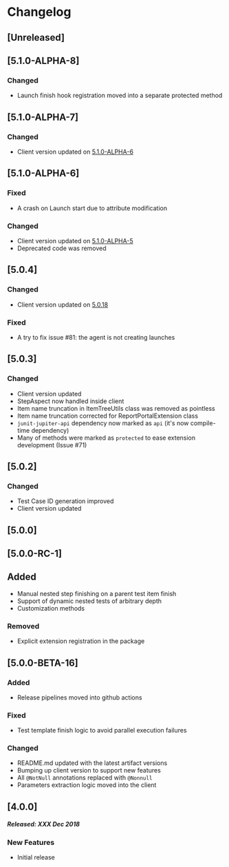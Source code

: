 # Changelog

## [Unreleased]

## [5.1.0-ALPHA-8]
### Changed
- Launch finish hook registration moved into a separate protected method

## [5.1.0-ALPHA-7]
### Changed
- Client version updated on [5.1.0-ALPHA-6](https://github.com/reportportal/client-java/releases/tag/5.1.0-ALPHA-6)

## [5.1.0-ALPHA-6]
### Fixed
- A crash on Launch start due to attribute modification
### Changed
- Client version updated on [5.1.0-ALPHA-5](https://github.com/reportportal/client-java/releases/tag/5.1.0-ALPHA-5)
- Deprecated code was removed

## [5.0.4]
### Changed 
- Client version updated on [5.0.18](https://github.com/reportportal/client-java/releases/tag/5.0.18)
### Fixed
- A try to fix issue #81: the agent is not creating launches

## [5.0.3]
### Changed 
- Client version updated
- StepAspect now handled inside client
- Item name truncation in ItemTreeUtils class was removed as pointless
- Item name truncation corrected for ReportPortalExtension class
- `junit-jupiter-api` dependency now marked as `api` (it's now compile-time dependency)
- Many of methods were marked as `protected` to ease extension development (Issue #71)  

## [5.0.2]
### Changed 
- Test Case ID generation improved
- Client version updated

## [5.0.0]

## [5.0.0-RC-1]
## Added
- Manual nested step finishing on a parent test item finish
- Support of dynamic nested tests of arbitrary depth
- Customization methods

### Removed
- Explicit extension registration in the package

## [5.0.0-BETA-16]
### Added
- Release pipelines moved into github actions
### Fixed
- Test template finish logic to avoid parallel execution failures
### Changed
- README.md updated with the latest artifact versions
- Bumping up client version to support new features
- All `@NotNull` annotations replaced with `@Nonnull`
- Parameters extraction logic moved into the client

## [4.0.0]
##### Released: XXX Dec 2018

### New Features
* Initial release

